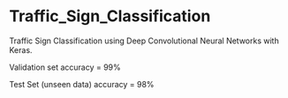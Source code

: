 # Traffic_Sign_Classification
Traffic Sign Classification using Deep Convolutional Neural Networks with Keras.


Validation set accuracy = 99%


Test Set (unseen data) accuracy = 98%

